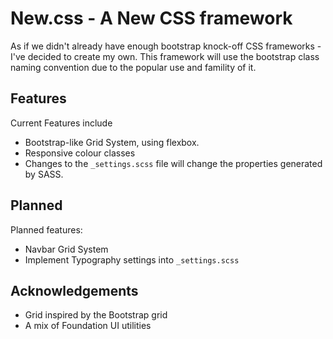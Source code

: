 # New.css - A New CSS framework
As if we didn't already have enough bootstrap knock-off CSS frameworks - I've decided to create my own. This framework will use the bootstrap class naming convention due to the popular use and famility of it.
## Features
Current Features include
- Bootstrap-like Grid System, using flexbox.
- Responsive colour classes
- Changes to the `_settings.scss` file will change the properties generated by SASS.
## Planned
Planned features:
- Navbar Grid System
- Implement Typography settings into `_settings.scss`
## Acknowledgements
- Grid inspired by the Bootstrap grid
- A mix of Foundation UI utilities
